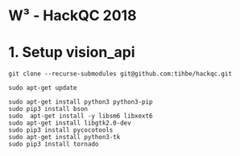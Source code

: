 W³ - HackQC 2018
=====================


# 1. Setup vision_api
```
git clone --recurse-submodules git@github.com:tihbe/hackqc.git

sudo apt-get update

sudo apt-get install python3 python3-pip
sudo pip3 install bson
sudo  apt-get install -y libsm6 libxext6
sudo apt-get install libgtk2.0-dev
sudo pip3 install pycocotools
sudo apt-get install python3-tk
sudo pip3 install tornado
```




